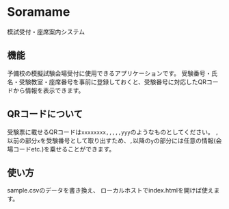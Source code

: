 # Soramame
模試受付・座席案内システム

## 機能
予備校の模擬試験会場受付に使用できるアプリケーションです。
受験番号・氏名・受験教室・座席番号を事前に登録しておくと、受験番号に対応したQRコードから情報を表示できます。

## QRコードについて
受験票に載せるQRコードは```xxxxxxxx,,,,,yyy```のようなものとしてください。
```,```以前の部分```x```を受験番号として取り出すため、```,```以降の```y```の部分には任意の情報(会場コードetc.)を乗せることができます。

## 使い方
sample.csvのデータを書き換え、
ローカルホストでindex.htmlを開けば使えます。